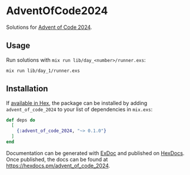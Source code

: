 # AdventOfCode2024

Solutions for [Advent of Code 2024](https://adventofcode.com/2024/).

## Usage

Run solutions with `mix run lib/day_<number>/runner.exs`:

```shell
mix run lib/day_1/runner.exs
```

## Installation

If [available in Hex](https://hex.pm/docs/publish), the package can be installed
by adding `advent_of_code_2024` to your list of dependencies in `mix.exs`:

```elixir
def deps do
  [
    {:advent_of_code_2024, "~> 0.1.0"}
  ]
end
```

Documentation can be generated with [ExDoc](https://github.com/elixir-lang/ex_doc)
and published on [HexDocs](https://hexdocs.pm). Once published, the docs can
be found at <https://hexdocs.pm/advent_of_code_2024>.

